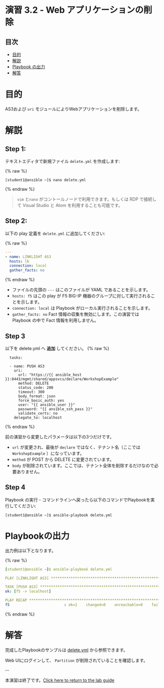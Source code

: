 # 演習 3.2 - Web アプリケーションの削除

## 目次

- [目的](#目的)
- [解説](#解説)
- [Playbook の出力](#Playbookの出力)
- [解答](#解答)

# 目的

AS3および `uri` モジュールによりWebアプリケーションを削除します。

# 解説

## Step 1:

テキストエディタで新規ファイル `delete.yml` を作成します:

{% raw %}
```
[student1@ansible ~]$ nano delete.yml
```
{% endraw %}

>`vim` と`nano` がコントールノードで利用できます。もしくは RDP で接続して Visual Studio と Atom を利用することも可能です。

## Step 2:

以下の play 定義を `delete.yml` に追加してください:

{% raw %}
``` yaml
---
- name: LINKLIGHT AS3
  hosts: lb
  connection: local
  gather_facts: no

```
{% endraw %}

- ファイルの先頭の `---` はこのファイルが YAML であることを示します。
- `hosts: f5` はこの play が F5 BIG-IP 機器のグループに対して実行されることを示します。
- `connection: local` は Playbook がローカル実行されることを示します。
- `gather_facts: no` Fact 情報の収集を無効にします。この演習では Playbook の中で Fact 情報を利用しません。

## Step 3

以下を delete.yml へ **追加** してください。
{% raw %}
```
  tasks:

  - name: PUSH AS3
    uri:
      url: "https://{{ ansible_host }}:8443/mgmt/shared/appsvcs/declare/WorkshopExample"
      method: DELETE
      status_code: 200
      timeout: 300
      body_format: json
      force_basic_auth: yes
      user: "{{ ansible_user }}"
      password: "{{ ansible_ssh_pass }}"
      validate_certs: no
    delegate_to: localhost
```
{% endraw %}

前の演習から変更したパラメータは以下の3つだけです。
- `url` が変更され、最後が `declare` ではなく、テナント名（ここでは `WorkshopExample` ）になっています。
- `method` が POST から DELETE に変更されています。
- `body` が削除されています。ここでは、テナント全体を削除するだけなので必要ありません。

## Step 4

Playbook の実行 - コマンドラインへ戻ったら以下のコマンドでPlaybookを実行してください:

```
[student1@ansible ~]$ ansible-playbook delete.yml
```

# Playbookの出力

出力例は以下となります。

{% raw %}
```yaml
[student1@ansible ~]$ ansible-playbook delete.yml

PLAY [LINKLIGHT AS3] ***********************************************************

TASK [PUSH AS3] ********************************************************************************
ok: [f5 -> localhost]

PLAY RECAP ********************************************************************************
f5                         : ok=1    changed=0    unreachable=0    failed=0
```
{% endraw %}

# 解答

完成したPlaybookのサンプルは [delete.yml](./delete.yml) から参照できます。

Web UIにログインして、 `Partition` が削除されていることを確認します。

--

本演習は終了です。[Click here to return to the lab guide](../README.ja.md)
